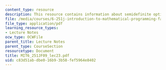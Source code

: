 ```yaml
---
content_type: resource
description: This resource contains information about semidefinite optimization.
file: /media/courses/6-251j-introduction-to-mathematical-programming-fall-2009/c83d51abdbe016b93b58fef5964e8402_MIT6_251JF09_lec23.pdf
file_type: application/pdf
learning_resource_types:
- Lecture Notes
ocw_type: OCWFile
parent_title: Lecture Notes
parent_type: CourseSection
resourcetype: Document
title: MIT6_251JF09_lec23.pdf
uid: c83d51ab-dbe0-16b9-3b58-fef5964e8402
---
```

